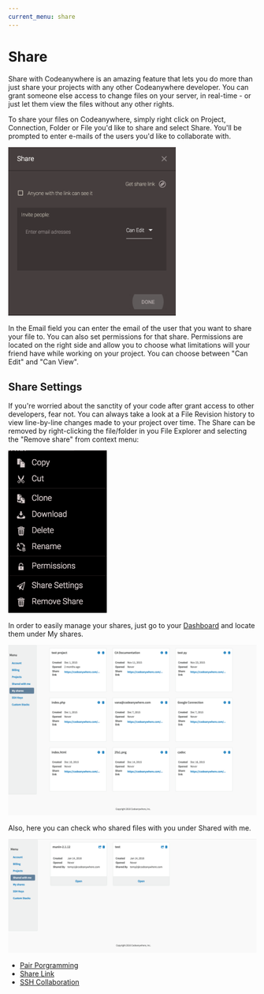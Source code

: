 ```yaml
---
current_menu: share
---
```


# Share

Share with Codeanywhere is an amazing feature that lets you do more than just share your projects with any other Codeanywhere developer. You can grant someone else access to change files on your server, in real-time - or just let them view the files without any other rights. 

To share your files on Codeanywhere, simply right click on Project, Connection, Folder or File you'd like to share and select Share. You'll be prompted to enter e-mails of the users you'd like to collaborate with. 

<img src="images/sharedialog.png" width="340" height="auto">


In the Email field you can enter the email of the user that you want to share your file to. 
You can also set permissions for that share. Permissions are located on the right side and allow you to choose what limitations will your friend have while working on your project. You can choose between "Can Edit" and "Can View".

## Share Settings

If you're worried about the sanctity of your code after grant access to other developers, fear not. You can always take a look at a File Revision history to view line-by-line changes made to your project over time.
The Share can be removed by right-clicking the file/folder in you File Explorer and selecting the "Remove share" from context menu:

<img src="share/images/share-remove.png" width="200" height="auto">

In order to easily manage your shares, just go to your [Dashboard](https://codeanywhere.com/dashboard) and locate them under My shares. 

![myshares](share/images/dashboard-myshares.png "myshares")

Also, here you can check who shared files with you under Shared with me. 

![sharedwithme](share/images/dashboard-sharedwithme.png "sharedwithme")

  - [Pair Porgramming](share/collaboration.html)
  - [Share Link](share/sharelink.html)
  - [SSH Collaboration](share/sshcollaboration.html)